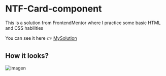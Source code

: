 # NTF-Card-component
This is a solution from FrontendMentor where I practice some basic HTML and CSS habilities

You can see it here 👉 [MySolution](http://example.net/)

## How it looks?
![imagen](https://github.com/user-attachments/assets/6522c297-c79f-4c21-b873-37764ad5a8fd)
